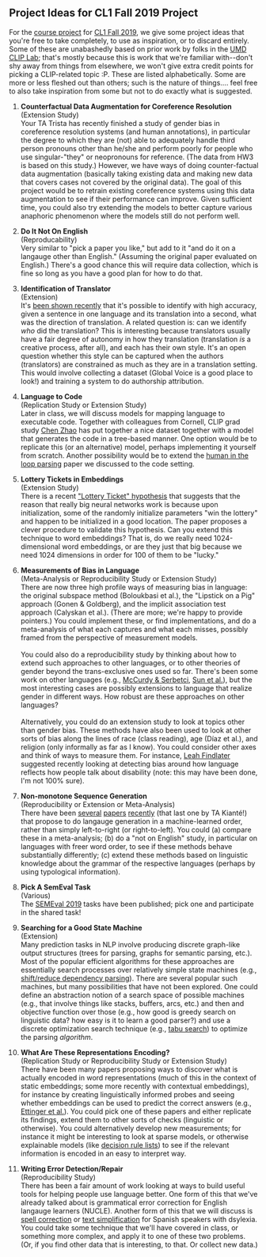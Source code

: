 ## Project Ideas for CL1 Fall 2019 Project

For the [course project](README.md) for [CL1 Fall 2019](https://github.com/hal3/cl1f19umd), we give some project ideas that you're free to take completely, to use as inspiration, or to discard entirely. Some of these are unabashedly based on prior work by folks in the [UMD CLIP Lab](http://clip.umiacs.umd.edu); that's mostly because this is work that we're familiar with--don't shy away from things from elsewhere, we won't give extra credit points for picking a CLIP-related topic :P. These are listed alphabetically. Some are more or less fleshed out than others; such is the nature of things.... feel free to also take inspiration from some but not to do exactly what is suggested.

1. **Counterfactual Data Augmentation for Coreference Resolution**<br/>
  (Extension Study)<br/>
  Your TA Trista has recently finished a study of gender bias in coreference resolution systems (and human annotations), in particular the degree to which they are (not) able to adequately handle third person pronouns other than he/she and perform poorly for people who use singular-"they" or neopronouns for reference. (The data from HW3 is based on this study.) However, we have ways of doing counter-factual data augmentation (basically taking existing data and making new data that covers cases not covered by the original data). The goal of this project would be to retrain existing coreference systems using this data augmentation to see if their performance can improve. Given sufficient time, you could also try extending the models to better capture various anaphoric phenomenon where the models still do not perform well.

1. **Do It Not On English**<br/>
   (Reproducability)<br/>
   Very similar to "pick a paper you like," but add to it "and do it on a langauge other than English." (Assuming the original paper evaluated on English.) There's a good chance this will require data collection, which is fine so long as you have a good plan for how to do that.

1. **Identification of Translator**<br/>
   (Extension)<br/>
   It's [been shown recently](https://arxiv.org/pdf/1805.07697) that it's possible to identify with high accuracy, given a sentence in one language and its translation into a second, what was the direction of translation. A related question is: can we identify *who* did the translation? This is interesting because translators usually have a fair degree of autonomy in how they translation (translation *is* a creative process, after all), and each has their own style. It's an open question whether this style can be captured when the authors (translators) are constrained as much as they are in a translation setting. This would involve collecting a dataset (Global Voice is a good place to look!) and training a system to do authorship attribution.

1. **Language to Code**<br/>
  (Replication Study or Extension Study)<br/>
  Later in class, we will discuss models for mapping language to executable code. Together with colleagues from Cornell, CLIP grad study [Chen Zhao](http://users.umiacs.umd.edu/~chenz/) has put together a nice dataset together with a model that generates the code in a tree-based manner. One option would be to replicate this (or an alternative) model, perhaps implementing it yourself from scratch. Another possibility would be to extend the [human in the loop parsing](https://www.aclweb.org/anthology/D16-1258/https://www.aclweb.org/anthology/D16-1258/) paper we discussed to the code setting.

1. **Lottery Tickets in Embeddings**<br/>
  (Extension Study)<br/>
  There is a recent ["Lottery Ticket" hypothesis](https://arxiv.org/pdf/1803.03635) that suggests that the reason that really big neural networks work is because upon initialization, some of the randomly initialize parameters "win the lottery" and happen to be initialized in a good location. The paper proposes a clever procedure to validate this hypothesis. Can you extend this technique to word embeddings? That is, do we really need 1024-dimensional word embeddings, or are they just that big because we need 1024 dimensions in order for 100 of them to be "lucky."

1. **Measurements of Bias in Language**<br/>
  (Meta-Analysis or Reproducibility Study or Extension Study)<br/>
  There are now three high profile ways of measuring bias in language: the original subspace method (Boloukbasi et al.), the "Lipstick on a Pig" approach (Gonen & Goldberg), and the implicit association test approach (Calyskan et al.). (There are more; we're happy to provide pointers.) You could implement these, or find implementations, and do a meta-analysis of what each captures and what each misses, possibly framed from the perspective of measurement models.<br/><br/>
  You could also do a reproducibility study by thinking about how to extend such approaches to other languages, or to other theories of gender beyond the trans-exclusive ones used so far. There's been some work on other languages (e.g., [McCurdy & Serbetci](http://anacode.de/wordpress/wp-content/uploads/2017/06/mccurdy_grammatical_gender.pdf), [Sun et al.](https://arxiv.org/abs/1906.08976)), but the most interesting cases are possibly extensions to language that realize gender in different ways. How robust are these approaches on other languages?<br/><br/>
  Alternatively, you could do an extension study to look at topics other than gender bias. These methods have also been used to look at other sorts of bias along the lines of race (class reading), age (Díaz et al.), and religion (only informally as far as I know). You could consider other axes and think of ways to measure them. For instance, [Leah Findlater](http://faculty.washington.edu/leahkf/) suggested recently looking at detecting bias around how language reflects how people talk about disability (note: this may have been done, I'm not 100% sure).

1. **Non-monotone Sequence Generation**<br/>
   (Reproducibility or Extension or Meta-Analysis)<br/>
   There have been [several](https://arxiv.org/pdf/1902.01370) [papers](https://arxiv.org/pdf/1902.03249) [recently](https://arxiv.org/pdf/1902.02192) (that last one by TA Kiant&eacute;!) that propose to do langauge generation in a machine-learned order, rather than simply left-to-right (or right-to-left). You could (a) compare these in a meta-analysis; (b) do a "not on English" study, in particular on languages with freer word order, to see if these methods behave substantially differently; (c) extend these methods based on linguistic knowledge about the grammar of the respective languages (perhaps by using typological information).

1. **Pick A SemEval Task**<br/>
   (Various)<br/>
   The [SEMEval 2019](http://alt.qcri.org/semeval2019/index.php?id=tasks) tasks have been published; pick one and participate in the shared task!

1. **Searching for a Good State Machine**<br/>
   (Extension)<br/>
   Many prediction tasks in NLP involve producing discrete graph-like output structures (trees for parsing, graphs for semantic parsing, etc.). Most of the popular efficient algorithms for these approaches are essentially search processes over relatively simple state machines (e.g., [shift/reduce dependency parsing](https://www.youtube.com/watch?v=f5-hTA9hA3)). There are several popular such machines, but many possibilities that have not been explored. One could define an abstraction notion of a search space of possible machines (e.g., that involve things like stacks, buffers, arcs, etc.) and then and objective function over those (e.g., how good is greedy search on linguistic data? how easy is it to learn a good parser?) and use a discrete optimization search technique (e.g., [tabu search](https://en.wikipedia.org/wiki/Tabu_search)) to optimize the parsing *algorithm*.

1. **What Are These Representations Encoding?**<br/>
  (Replication Study or Reproducibility Study or Extension Study)<br/>
  There have been many papers proposing ways to discover what is actually encoded in word representations (much of this in the context of static embeddings; some more recently with contextual embeddings), for instance by creating linguistically informed probes and seeing whether embeddings can be used to predict the correct answers (e.g., [Ettinger et al.](https://www.aclweb.org/anthology/W16-2524/)). You could pick one of these papers and either replicate its findings, extend them to other sorts of checks (linguistic or otherwise). You could alternatively develop new measurements; for instance it might be interesting to look at sparse models, or otherwise explainable models (like [decision rule lists](https://www.nature.com/articles/s42256-019-0048-x)) to see if the relevant information is encoded in an easy to interpret way.

1. **Writing Error Detection/Repair**<br/>
  (Reproducibility Study)<br/>
  There has been a fair amount of work looking at ways to build useful tools for helping people use language better. One form of this that we've already talked about is grammatical error correction for English langauge learners (NUCLE). Another form of this that we will discuss is [spell correction](http://www.cs.cmu.edu/~jbigham/pubs/pdfs/2015/realcheck.pdf) or [text simplification](http://readabilityguidelines.wikidot.com/local--files/sentence-length/Simplify%20or%20Help%20Rello%20et%20al.pdf) for Spanish speakers with dsylexia. You could take some technique that we'll have covered in class, or something more complex, and apply it to one of these two problems. (Or, if you find other data that is interesting, to that. Or collect new data.)

